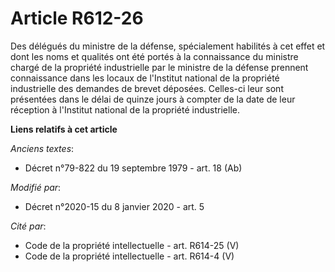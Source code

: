 # Article R612-26

Des délégués du ministre de la défense, spécialement habilités à cet effet et dont les noms et qualités ont été portés à la
connaissance du ministre chargé de la propriété industrielle par le ministre de la défense prennent connaissance dans les
locaux de l'Institut national de la propriété industrielle des demandes de brevet déposées. Celles-ci leur sont présentées
dans le délai de quinze jours à compter de la date de leur réception à l'Institut national de la propriété industrielle.

**Liens relatifs à cet article**

_Anciens textes_:

  - Décret n°79-822 du 19 septembre 1979 - art. 18 (Ab)

_Modifié par_:

  - Décret n°2020-15 du 8 janvier 2020 - art. 5

_Cité par_:

  - Code de la propriété intellectuelle - art. R614-25 (V)
  - Code de la propriété intellectuelle - art. R614-4 (V)
